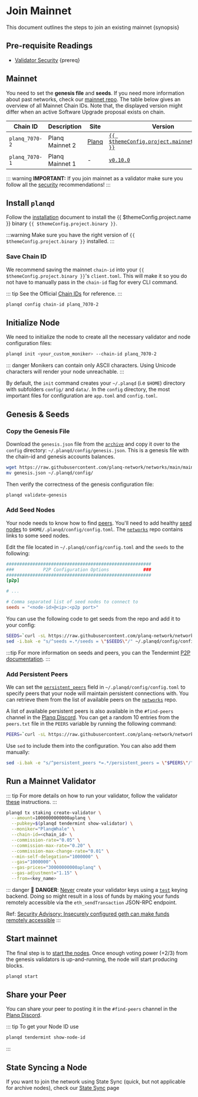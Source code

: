 <!--
order: 3
-->

# Join Mainnet

This document outlines the steps to join an existing mainnet {synopsis}

## Pre-requisite Readings

- [Validator Security](./security/security.md) {prereq}

## Mainnet

You need to set the **genesis file** and **seeds**. If you need more information about past networks, check our [mainnet repo](https://github.com/planq-network/networks). The table below gives an overview of all Mainnet Chain IDs. Note that, the displayed version might differ when an active Software Upgrade proposal exists on chain.

| Chain ID       | Description     | Site                                                                 | Version                                                                                         | Status  |
|----------------| --------------- |----------------------------------------------------------------------|-------------------------------------------------------------------------------------------------| ------- |
| `planq_7070-2` | Planq Mainnet 2 | [Planq](https://github.com/planq-network/networks/tree/main/mainnet) | [`{{ $themeConfig.project.mainnet_version }}`](https://github.com/planq-network/planq/releases) | `Live`  |
| `planq_7070-1` | Planq Mainnet 1 | -                                                                    | [`v0.10.0`](https://github.com/planq-network/planq/)                                            | `Stale` |

::: warning
**IMPORTANT:** If you join mainnet as a validator make sure you follow all the [security](./security/security.md) recommendations!
:::

## Install `planqd`

Follow the [installation](./quickstart/installation.md) document to install the {{ $themeConfig.project.name }} binary `{{ $themeConfig.project.binary }}`.

:::warning
Make sure you have the right version of `{{ $themeConfig.project.binary }}` installed.
:::

### Save Chain ID

We recommend saving the mainnet `chain-id` into your `{{ $themeConfig.project.binary }}`'s `client.toml`. This will make it so you do not have to manually pass in the `chain-id` flag for every CLI command.

::: tip
See the Official [Chain IDs](./../users/technical_concepts/chain_id.md#official-chain-ids) for reference.
:::

```bash
planqd config chain-id planq_7070-2
```

## Initialize Node

We need to initialize the node to create all the necessary validator and node configuration files:

```bash
planqd init <your_custom_moniker> --chain-id planq_7070-2
```

::: danger
Monikers can contain only ASCII characters. Using Unicode characters will render your node unreachable.
:::

By default, the `init` command creates your `~/.planqd` (i.e `$HOME`) directory with subfolders `config/` and `data/`.
In the `config` directory, the most important files for configuration are `app.toml` and `config.toml`.

## Genesis & Seeds

### Copy the Genesis File

Download the `genesis.json` file from the [`archive`](https://raw.githubusercontent.com/planq-network/networks/main/mainnet/genesis.json) and copy it over to the `config` directory: `~/.planqd/config/genesis.json`. This is a genesis file with the chain-id and genesis accounts balances.

```bash
wget https://raw.githubusercontent.com/planq-network/networks/main/mainnet/genesis.json
mv genesis.json ~/.planqd/config/
```

Then verify the correctness of the genesis configuration file:

```bash
planqd validate-genesis
```

### Add Seed Nodes

Your node needs to know how to find [peers](https://docs.tendermint.com/v0.34/tendermint-core/using-tendermint.html#peers). You'll need to add healthy [seed nodes](https://docs.tendermint.com/v0.34/tendermint-core/using-tendermint.html#seed) to `$HOME/.planqd/config/config.toml`. The [`networks`](https://github.com/planq-network/networks) repo contains links to some seed nodes.

Edit the file located in `~/.planqd/config/config.toml` and the `seeds` to the following:

```toml
#######################################################
###           P2P Configuration Options             ###
#######################################################
[p2p]

# ...

# Comma separated list of seed nodes to connect to
seeds = "<node-id>@<ip>:<p2p port>"
```

You can use the following code to get seeds from the repo and add it to your config:

```bash
SEEDS=`curl -sL https://raw.githubusercontent.com/planq-network/networks/main/mainnet/seeds.txt | awk '{print $1}' | paste -s -d, -`
sed -i.bak -e "s/^seeds =.*/seeds = \"$SEEDS\"/" ~/.planqd/config/config.toml
```

:::tip
For more information on seeds and peers, you can the Tendermint [P2P documentation](https://docs.tendermint.com/master/spec/p2p/peer.html).
:::

### Add Persistent Peers

We can set the [`persistent_peers`](https://docs.tendermint.com/v0.34/tendermint-core/using-tendermint.html#persistent-peer) field in `~/.planqd/config/config.toml` to specify peers that your node will maintain persistent connections with. You can retrieve them from the list of
available peers on the [`networks`](https://github.com/planq-network/networks) repo.

A list of available persistent peers is also available in the `#find-peers` channel in the [Planq Discord](https://discord.gg/jGTPyYmpsq). You can get a random 10 entries from the `peers.txt` file in the `PEERS` variable by running the following command:

```bash
PEERS=`curl -sL https://raw.githubusercontent.com/planq-network/networks/main/mainnet/peers.txt | sort -R | head -n 10 | awk '{print $1}' | paste -s -d, -`
```

Use `sed` to include them into the configuration. You can also add them manually:

```bash
sed -i.bak -e "s/^persistent_peers *=.*/persistent_peers = \"$PEERS\"/" ~/.planqd/config/config.toml
```

## Run a Mainnet Validator

::: tip
For more details on how to run your validator, follow the validator [these](./setup/run_validator.md) instructions.
:::

```bash
planqd tx staking create-validator \
  --amount=1000000000000aplanq \
  --pubkey=$(planqd tendermint show-validator) \
  --moniker="PlanqWhale" \
  --chain-id=<chain_id> \
  --commission-rate="0.05" \
  --commission-max-rate="0.20" \
  --commission-max-change-rate="0.01" \
  --min-self-delegation="1000000" \
  --gas="1000000" \
  --gas-prices="30000000000aplanq" \
  --gas-adjustment="1.15" \
  --from=<key_name>
```

::: danger
🚨 **DANGER**: <u>Never</u> create your validator keys using a [`test`](./../users/keys/keyring.md#testing) keying backend. Doing so might result in a loss of funds by making your funds remotely accessible via the `eth_sendTransaction` JSON-RPC endpoint.

Ref: [Security Advisory: Insecurely configured geth can make funds remotely accessible](https://blog.ethereum.org/2015/08/29/security-alert-insecurely-configured-geth-can-make-funds-remotely-accessible/)
:::

## Start mainnet

The final step is to [start the nodes](./quickstart/run_node.md#start-node). Once enough voting power (+2/3) from the genesis validators is up-and-running, the node will start producing blocks.

```bash
planqd start
```

## Share your Peer

You can share your peer to posting it in the `#find-peers` channel in the [Planq Discord](https://discord.gg/jGTPyYmpsq).

::: tip
To get your Node ID use

```bash
planqd tendermint show-node-id
```

:::

## State Syncing a Node

If you want to join the network using State Sync (quick, but not applicable for archive nodes), check our [State Sync](https://docs.planq.network/validators/setup/statesync.html) page
